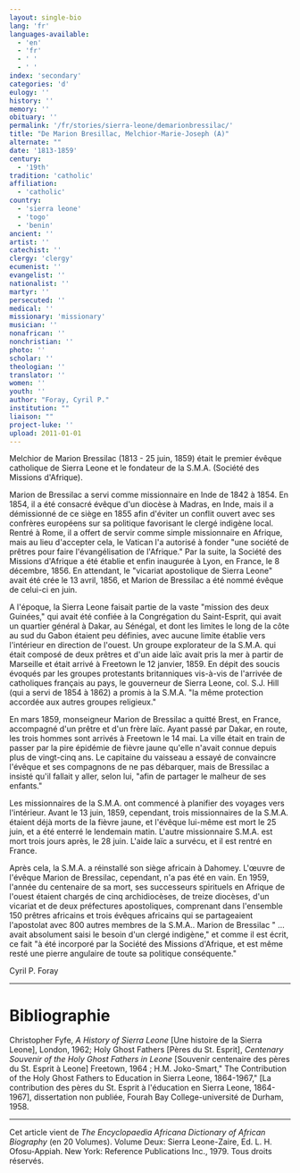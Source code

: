 ```yaml
---
layout: single-bio
lang: 'fr'
languages-available:
  - 'en'
  - 'fr'
  - ' '
  - ' '
index: 'secondary'
categories: 'd'
eulogy: ''
history: ''
memory: ''
obituary: ''
permalink: '/fr/stories/sierra-leone/demarionbressilac/'
title: "De Marion Bresillac, Melchior-Marie-Joseph (A)"
alternate: ""
date: '1813-1859'
century:
  - '19th'
tradition: 'catholic'
affiliation:
  - 'catholic'
country:
  - 'sierra leone'
  - 'togo'
  - 'benin'
ancient: ''
artist: ''
catechist: ''
clergy: 'clergy'
ecumenist: ''
evangelist: ''
nationalist: ''
martyr: ''
persecuted: ''
medical: ''
missionary: 'missionary'
musician: ''
nonafrican: ''
nonchristian: ''
photo: ''
scholar: ''
theologian: ''
translator: ''
women: ''
youth: ''
author: "Foray, Cyril P."
institution: ""
liaison: ""
project-luke: ''
upload: 2011-01-01
---
```




Melchior de Marion Bressilac (1813 - 25 juin, 1859) était le premier évêque catholique de Sierra Leone et le fondateur de la S.M.A. (Société des Missions d'Afrique).

Marion de Bressilac a servi comme missionnaire en Inde de 1842 à 1854. En 1854, il a été consacré évêque d'un diocèse à Madras, en Inde, mais il a démissionné de ce siège en 1855 afin d'éviter un conflit ouvert avec ses confrères européens sur sa politique favorisant le clergé indigène local. Rentré à Rome, il a offert de servir comme simple missionnaire en Afrique, mais au lieu d'accepter cela, le Vatican l'a autorisé à fonder "une société de prêtres pour faire l'évangélisation de l'Afrique." Par la suite, la Société des Missions d'Afrique a été établie et enfin inaugurée à Lyon, en France, le 8 décembre, 1856. En attendant, le "vicariat apostolique de Sierra Leone" avait été crée le 13 avril, 1856, et Marion de Bressilac a été nommé évêque de celui-ci en juin.

A l'époque, la Sierra Leone faisait partie de la vaste "mission des deux Guinées," qui avait été confiée à la Congrégation du Saint-Esprit, qui avait un quartier général à Dakar, au Sénégal, et dont les limites le long de la côte au sud du Gabon étaient peu définies, avec aucune limite établie vers l'intérieur en direction de l'ouest. Un groupe explorateur de la S.M.A. qui était composé de deux prêtres et d'un aide laïc avait pris la mer à partir de Marseille et était arrivé à Freetown le 12 janvier, 1859. En dépit des soucis évoqués par les groupes protestants britanniques vis-à-vis de l'arrivée de catholiques français au pays, le gouverneur de Sierra Leone, col. S.J. Hill (qui a servi de 1854 à 1862) a promis à la S.M.A. "la même protection accordée aux autres groupes religieux."

En mars 1859, monseigneur Marion de Bressilac a quitté Brest, en France, accompagné d'un prêtre et d'un frère laïc. Ayant passé par Dakar, en route, les trois hommes sont arrivés à Freetown le 14 mai. La ville était en train de passer par la pire épidémie de fièvre jaune qu'elle n'avait connue depuis plus de vingt-cinq ans. Le capitaine du vaisseau a essayé de convaincre l'évêque et ses compagnons de ne pas débarquer, mais de Bressilac a insisté qu'il fallait y aller, selon lui, "afin de partager le malheur de ses enfants."

Les missionnaires de la S.M.A. ont commencé à planifier des voyages vers l'intérieur. Avant le 13 juin, 1859, cependant, trois missionnaires de la S.M.A. étaient déjà morts de la fièvre jaune, et l'évêque lui-même est mort le 25 juin, et a été enterré le lendemain matin. L'autre missionnaire S.M.A. est mort trois jours après, le 28 juin. L'aide laïc a survécu, et il est rentré en France.

Après cela, la S.M.A. a réinstallé son siège africain à Dahomey. L'œuvre de l'évêque Marion de Bressilac, cependant, n'a pas été en vain. En 1959, l'année du centenaire de sa mort, ses successeurs spirituels en Afrique de l'ouest étaient chargés de cinq archidiocèses, de treize diocèses, d'un vicariat et de deux préfectures apostoliques, comprenant dans l'ensemble 150 prêtres africains et trois évêques africains qui se partageaient l'apostolat avec 800 autres membres de la S.M.A.. Marion de Bressilac " …avait absolument saisi le besoin d'un clergé indigène," et comme il est écrit, ce fait "à été incorporé par la Société des Missions d'Afrique, et est même resté une pierre angulaire de toute sa politique conséquente."

Cyril P. Foray

---

# Bibliographie

Christopher Fyfe, *A History of Sierra Leone* [Une histoire de la Sierra Leone], London, 1962; Holy Ghost Fathers [Pères du St. Esprit], *Centenary Souvenir of the Holy Ghost Fathers in Leone* [Souvenir centenaire des pères du St. Esprit à Leone] Freetown, 1964 ; H.M. Joko-Smart," The Contribution of the Holy Ghost Fathers to Education in Sierra Leone, 1864-1967," [La contribution des pères du St. Esprit à l'éducation en Sierra Leone, 1864-1967], dissertation non publiée, Fourah Bay College-université de Durham, 1958.

---

Cet article vient de *The Encyclopaedia Africana Dictionary of African Biography* (en 20 Volumes). Volume Deux: Sierra Leone-Zaire, Ed. L. H. Ofosu-Appiah. New York: Reference Publications Inc., 1979. Tous droits réservés.
